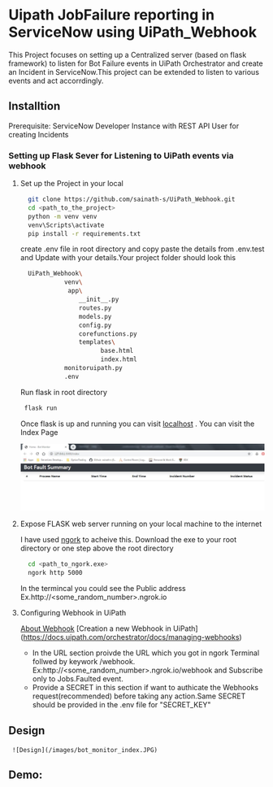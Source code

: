 
# Uipath JobFailure reporting in ServiceNow using UiPath_Webhook

This Project focuses on setting up a Centralized server (based on flask framework) to listen for Bot Failure events in UiPath Orchestrator and create an Incident in ServiceNow.This project can be extended to listen to various events and act accorrdingly.

## Installtion

Prerequisite:  ServiceNow Developer Instance with REST API User for creating Incidents 

### Setting up Flask Sever for Listening to UiPath events via webhook

1.  Set up the Project in your local 

    ```bash
      git clone https://github.com/sainath-s/UiPath_Webhook.git
      cd <path_to_the_project>
      python -m venv venv
      venv\Scripts\activate
      pip install -r requirements.txt
    ```

    create .env file in root directory and copy paste the details from .env.test and Update with your details.Your project folder should look this

    ```bash
      UiPath_Webhook\
                venv\
                 app\
                    __init__.py
                    routes.py
                    models.py
                    config.py
                    corefunctions.py
                    templates\
                          base.html
                          index.html
                monitoruipath.py
                .env
    ```

    Run flask in root directory

     ```bash
      flask run
    ```

    Once flask is up and running you can visit [localhost](http://127.0.0.1:5000/index) . You can visit the Index Page

    ![Index Page](/images/bot_monitor_index.JPG)

2.  Expose FLASK web server running on your local machine to the internet

      I have used [ngork](https://ngrok.com/) to acheive this. Download the exe to your root directory or one step above the root directory

      ```bash
        cd <path_to_ngork.exe>
        ngork http 5000
      ```

      In the termincal you could see the Public address Ex.http://<some_random_number>.ngrok.io


3.  Configuring Webhook in UiPath

      [About Webhook](https://docs.uipath.com/orchestrator/docs/about-webhooks)
      [Creation a new Webhook in UiPath] (https://docs.uipath.com/orchestrator/docs/managing-webhooks)

      * In the URL section proivde the URL which you got in ngork Terminal follwed by keywork /webhook. Ex:http://<some_random_number>.ngrok.io/webhook and Subscribe only to             Jobs.Faulted event. 
      * Provide a SECRET in this section if want to authicate the Webhooks request(recommended) before taking any action.Same SECRET should be provided in the .env file for             "SECRET_KEY"
   
  ## Design
  
     ![Design](/images/bot_monitor_index.JPG)
  
  ## Demo:
